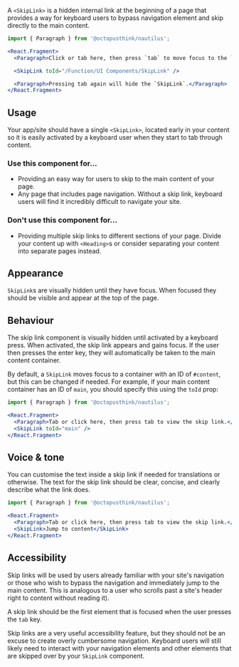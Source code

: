 A `<SkipLink>` is a hidden internal link at the beginning of a page that provides a way for keyboard users to bypass navigation element and skip directly to the main content.

```jsx
import { Paragraph } from '@octopusthink/nautilus';

<React.Fragment>
  <Paragraph>Click or tab here, then press `tab` to move focus to the `SkipLink` component.</Paragraph>

  <SkipLink toId="/Function/UI Components/SkipLink" />

  <Paragraph>Pressing tab again will hide the `SkipLink`.</Paragraph>
</React.Fragment>
```

## Usage

Your app/site should have a single `<SkipLink>`, located early in your content so it is easily activated by a keyboard user when they start to tab through content.

### Use this component for...

- Providing an easy way for users to skip to the main content of your page.
- Any page that includes page navigation. Without a skip link, keyboard users will find it incredibly difficult to navigate your site.

### Don't use this component for...

- Providing multiple skip links to different sections of your page. Divide your content up with `<Heading>`s or consider separating your content into separate pages instead.

## Appearance

`SkipLink`s are visually hidden until they have focus. When focused they should be visible and appear at the top of the page.

## Behaviour

The skip link component is visually hidden until activated by a keyboard press. When activated, the skip link appears and gains focus. If the user then presses the enter key, they will automatically be taken to the main content container.

By default, a `SkipLink` moves focus to a container with an ID of `#content`, but this can be changed if needed. For example, if your main content container has an ID of `main`, you should specify this using the `toId` prop:

```jsx
import { Paragraph } from '@octopusthink/nautilus';

<React.Fragment>
  <Paragraph>Tab or click here, then press tab to view the skip link.</Paragraph>
  <SkipLink toId="main" />
</React.Fragment>
```

## Voice & tone

You can customise the text inside a skip link if needed for translations or otherwise. The text for the skip link should be clear, concise, and clearly describe what the link does.

```jsx
import { Paragraph } from '@octopusthink/nautilus';

<React.Fragment>
  <Paragraph>Tab or click here, then press tab to view the skip link.</Paragraph>
  <SkipLink>Jump to content</SkipLink>
</React.Fragment>
```

## Accessibility

Skip links will be used by users already familiar with your site's navigation or those who wish to bypass the navigation and immediately jump to the main content. This is analogous to a user who scrolls past a site's header right to content without reading it).

A skip link should be the first element that is focused when the user presses the `tab` key.

Skip links are a very useful accessibility feature, but they should not be an excuse to create overly cumbersome navigation. Keyboard users will still likely need to interact with your navigation elements and other elements that are skipped over by your `SkipLink` component.
